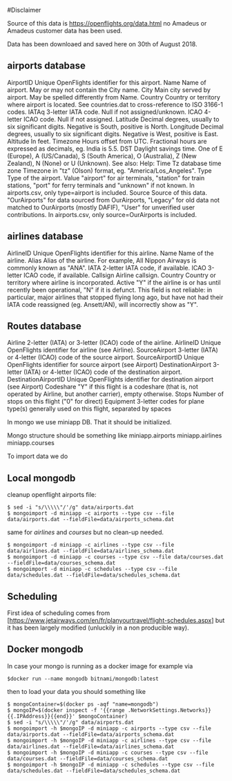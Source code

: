 #Disclaimer

Source of this data is https://openflights.org/data.html no Amadeus or Amadeus customer data has been used.

Data has been downloaed and saved here on 30th of August 2018.

## airports database

AirportID	Unique OpenFlights identifier for this airport.
Name	Name of airport. May or may not contain the City name.
City	Main city served by airport. May be spelled differently from Name.
Country	Country or territory where airport is located. See countries.dat to cross-reference to ISO 3166-1 codes.
IATAq	3-letter IATA code. Null if not assigned/unknown.
ICAO	4-letter ICAO code. Null if not assigned.
Latitude	Decimal degrees, usually to six significant digits. Negative is South, positive is North.
Longitude	Decimal degrees, usually to six significant digits. Negative is West, positive is East.
Altitude	In feet.
Timezone	Hours offset from UTC. Fractional hours are expressed as decimals, eg. India is 5.5.
DST	Daylight savings time. One of E (Europe), A (US/Canada), S (South America), O (Australia), Z (New Zealand), N (None) or U (Unknown). See also: Help: Time
Tz database time zone	Timezone in "tz" (Olson) format, eg. "America/Los_Angeles".
Type	Type of the airport. Value "airport" for air terminals, "station" for train stations, "port" for ferry terminals and "unknown" if not known. In airports.csv, only type=airport is included.
Source	Source of this data. "OurAirports" for data sourced from OurAirports, "Legacy" for old data not matched to OurAirports (mostly DAFIF), "User" for unverified user contributions. In airports.csv, only source=OurAirports is included.


## airlines database

AirlineID	Unique OpenFlights identifier for this airline.
Name	Name of the airline.
Alias	Alias of the airline. For example, All Nippon Airways is commonly known as "ANA".
IATA	2-letter IATA code, if available.
ICAO	3-letter ICAO code, if available.
Callsign	Airline callsign.
Country	Country or territory where airline is incorporated.
Active	"Y" if the airline is or has until recently been operational, "N" if it is defunct. This field is not reliable: in particular, major airlines that stopped flying long ago, but have not had their IATA code reassigned (eg. Ansett/AN), will incorrectly show as "Y".



## Routes database

Airline	2-letter (IATA) or 3-letter (ICAO) code of the airline.
AirlineID	Unique OpenFlights identifier for airline (see Airline).
SourceAirport	3-letter (IATA) or 4-letter (ICAO) code of the source airport.
SourceAirportID	Unique OpenFlights identifier for source airport (see Airport)
DestinationAirport	3-letter (IATA) or 4-letter (ICAO) code of the destination airport.
DestinationAirportID	Unique OpenFlights identifier for destination airport (see Airport)
Codeshare	"Y" if this flight is a codeshare (that is, not operated by Airline, but another carrier), empty otherwise.
Stops	Number of stops on this flight ("0" for direct)
Equipment	3-letter codes for plane type(s) generally used on this flight, separated by spaces



In mongo we use miniapp DB. That it should be initialized.

Mongo structure should be something like
miniapp.airports
miniapp.airlines
miniapp.courses

To import data we do


## Local mongodb

cleanup openflight airports file:

```shell
$ sed -i "s/\\\\\"/'/g" data/airports.dat
$ mongoimport -d miniapp -c airports --type csv --file data/airports.dat --fieldFile=data/airports_schema.dat
```

same for _airlines_ and _courses_ but no clean-up needed.

```shell
$ mongoimport -d miniapp -c airlines --type csv --file data/airlines.dat --fieldFile=data/airlines_schema.dat
$ mongoimport -d miniapp -c courses --type csv --file data/courses.dat --fieldFile=data/courses_schema.dat
$ mongoimport -d miniapp -c schedules --type csv --file data/schedules.dat --fieldFile=data/schedules_schema.dat
```

## Scheduling

First idea of scheduling comes from [https://www.jetairways.com/en/fr/planyourtravel/flight-schedules.aspx] but it has been largely modified (unluckily in a non producible way).


## Docker mongodb

In case your mongo is running as a docker image for example via

```shell
$docker run --name mongodb bitnami/mongodb:latest
```

then to load your data you should something like

```shell
$ mongoContainer=$(docker ps -aqf "name=mongodb")
$ mongoIP=$(docker inspect -f '{{range .NetworkSettings.Networks}}{{.IPAddress}}{{end}}' $mongoContainer)
$ sed -i "s/\\\\\"/'/g" data/airports.dat
$ mongoimport -h $mongoIP -d miniapp -c airports --type csv --file data/airports.dat --fieldFile=data/airports_schema.dat
$ mongoimport -h $mongoIP -d miniapp -c airlines --type csv --file data/airlines.dat --fieldFile=data/airlines_schema.dat
$ mongoimport -h $mongoIP -d miniapp -c courses --type csv --file data/courses.dat --fieldFile=data/courses_schema.dat
$ mongoimport -h $mongoIP -d miniapp -c schedules --type csv --file data/schedules.dat --fieldFile=data/schedules_schema.dat

```
